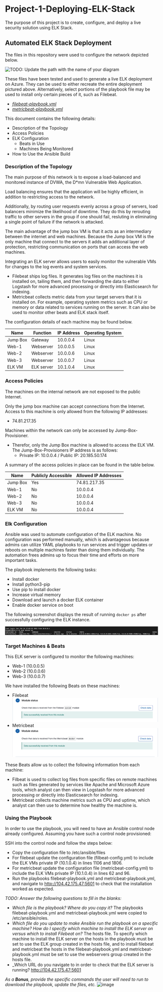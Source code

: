 # Project-1-Deploying-ELK-Stack
The purpose of this project is to create, configure, and deploy a live security solution using ELK Stack.

## Automated ELK Stack Deployment

The files in this repository were used to configure the network depicted below.

![TODO: Update the path with the name of your diagram](Images/diagram_filename.png)

These files have been tested and used to generate a live ELK deployment on Azure. They can be used to either recreate the entire deployment pictured above. Alternatively, select portions of the playbook file may be used to install only certain pieces of it, such as Filebeat.

  - _[filebeat-playbook.yml](https://github.com/Hermsd/Project-1-Deploying-ELK-Stack/blob/c7d0772ba554ac981d79c84eca90fda0954ea403/Ansible/filebeat-playbook.yml)_
  - _[metricbeat-playbook.yml](https://github.com/Hermsd/Project-1-Deploying-ELK-Stack/blob/af268604b97384657c17e9ff3fce6e6d870fd6e1/Ansible/metricbeat-playbook.yml)_

This document contains the following details:
- Description of the Topology
- Access Policies
- ELK Configuration
  - Beats in Use
  - Machines Being Monitored
- How to Use the Ansible Build


### Description of the Topology

The main purpose of this network is to expose a load-balanced and monitored instance of DVWA, the D*mn Vulnerable Web Application.

Load balancing ensures that the application will be highly efficient, in addition to restricting access to the network.

Additionally, by routing user requests evenly across a group of servers, load balancers minimize the likelihood of downtime. They do this by rerouting traffic to other servers in the group if one should fail, resluting in eliminating a single point of failure if the network is attacked. 
  
The main advantage of the jump box VM is that it acts as an intermediary between the internet and web machines. Because the Jump box VM is the only machine that connect to the servers it adds an additional layer of protection, restricting communication on  ports that can access the web machines. 

Integrating an ELK server allows users to easily monitor the vulnerable VMs for changes to the log events and system services.
- Filebeat ships log files. It generates log files on the machines it is installed on, tailing them, and then forwarding the data to either Logstash for more advanced processing or directly into Elasticsearch for indexing.
- Metricbeat collects metric data from your target servers that it is installed on. For example, operating system metrics such as CPU or memory or data related to services running on the server. It can also be used to monitor other beats and ELK stack itself.

The configuration details of each machine may be found below.

| Name          | Function   | IP Address | Operating System |
|---------------|------------|------------|------------------|
| Jump Box      | Gateway    | 10.0.0.4   | Linux            |
| Web-1         | Webserver  | 10.0.0.5   | Linux            |
| Web-2         | Webserver  | 10.0.0.6   | Linux            |
| Web-3         | Webserver  | 10.0.0.7   | Linux            |
| ELK VM        | ELK server | 10.1.0.4   | Linux            | 

### Access Policies

The machines on the internal network are not exposed to the public Internet. 

Only the jump box machine can accept connections from the Internet. Access to this machine is only allowed from the following IP addresses:
- 74.81.217.35

Machines within the network can only be accessed by Jump-Box-Provisioner.
- Therefor, only the Jump Box machine is allowed to access the ELK VM. The Jump-Box-Provisioners IP address is as follows:
  - Private IP: 10.0.0.4 / Public IP: 20.185.50.174 

A summary of the access policies in place can be found in the table below.

| Name          | Publicly Accessible   | Allowed IP Addresses |
|---------------|-----------------------|----------------------|
| Jump Box      | Yes                   |  74.81.217.35        |
| Web-1         |  No                   |  10.0.0.4            |
| Web-2         |  No                   |  10.0.0.4            |
| Web-3         |  No                   |  10.0.0.4            |
| ELK VM        |  No                   |  10.0.0.4            |

### Elk Configuration

Ansible was used to automate configuration of the ELK machine. No configuration was performed manually, which is advantageous because admins can utilize YAML playbooks to run services and trigger updates or reboots on multiple machines faster than doing them individually. The automation frees admins up to focus their time and efforts on more important tasks. 

The playbook implements the following tasks:
- Install docker
- Install python3-pip
- Use pip to install docker
- Increase virtual memory
- Download and launch a docker ELK container
- Enable docker service on boot

The following screenshot displays the result of running `docker ps` after successfully configuring the ELK instance.

![Docker PS](https://github.com/Hermsd/Project-1-Deploying-ELK-Stack/blob/5ab5d32801fcc09c0afe835b83f4238f284b66dc/Images/ELK_VM%20Docker%20PS.png)

### Target Machines & Beats
This ELK server is configured to monitor the following machines:
- Web-1 (10.0.0.5)
- Web-2 (10.0.0.6)
- Web-3 (10.0.0.7)

We have installed the following Beats on these machines:
- Filebeat
![Filebeat module status](https://github.com/Hermsd/Project-1-Deploying-ELK-Stack/blob/efdb48946b2454519d72239b6f211708c67ed21b/Images/filebeat%20module%20status.png)
- Metricbeat
![Metricbeat module status](https://github.com/Hermsd/Project-1-Deploying-ELK-Stack/blob/efdb48946b2454519d72239b6f211708c67ed21b/Images/metricbeat%20module%20status.png)

These Beats allow us to collect the following information from each machine:
- Filbeat is used to collect log files from specific files on remote machines such as files generated by services like Apache  and Microsoft Azure tools, which analyst  can then view in Logstash for more advanced processing or directly into Elasticsearch for indexing.
- Metricbeat collects machine metrics such as CPU and uptime, which analyst can then use to determine how healthy the machine is. 

### Using the Playbook
In order to use the playbook, you will need to have an Ansible control node already configured. Assuming you have such a control node provisioned: 

SSH into the control node and follow the steps below:
- Copy the configuration file to /etc/ansible/files
- For filebeat update the configuration file (filbeat-config.yml) to include the ELK VMs private IP (10.1.0.4) in lines 1106 and 1806.
- For metricbeat update the configuration file (metricbeat-config.yml) to include the ELK VMs private IP (10.1.0.4) in lines 62 and 96.
- Run the playbooks filebeat-playbook.yml and metricbeat-playbook.yml, and navigate to http://104.42.175.47:5601 to check that the installation worked as expected.

_TODO: Answer the following questions to fill in the blanks:_
- _Which file is the playbook? Where do you copy it?_ The playbooks filebeat-playbook.yml and metricbeat-playbook.yml were copied to /etc/ansible/roles.
- _Which file do you update to make Ansible run the playbook on a specific machine? How do I specify which machine to install the ELK server on versus which to install Filebeat on?_ The hosts file. To specify which machine to install the ELK server on the hosts in the playbook must be set to use the ELK group created in the hosts file, and to install filebeat and metricbeat the hosts in the filebeat-playbook.yml and metricbeat-playbook.yml must be set to use the webservers group created in the hosts file. 
- _Which URL do you navigate to in order to check that the ELK server is running? http://104.42.175.47:5601

_As a **Bonus**, provide the specific commands the user will need to run to download the playbook, update the files, etc._
![image](https://user-images.githubusercontent.com/93454333/156649325-3bf02eab-2463-4908-98fe-c778c35cd15a.png)
